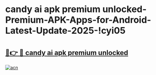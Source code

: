 # candy ai apk premium unlocked-Premium-APK-Apps-for-Android-Latest-Update-2025-!cyi05

# <h2><a href="https://googleone.com">🔗👉 🔴 candy ai apk premium unlocked</a></h2>

[![acn](https://github.com/user-attachments/assets/0f9c940e-d8b0-45ae-aac7-cd30a18b3e1c)](https://googleone.com)

